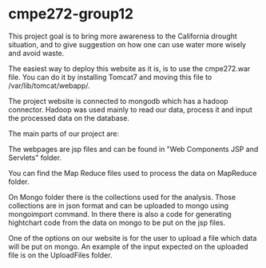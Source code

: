 cmpe272-group12
===============

This project goal is to bring more awareness to the California drought situation, and to give suggestion on how one can use water more wisely and avoid waste.

The easiest way to deploy this website as it is, is to use the cmpe272.war file. You can do it by installing Tomcat7 and moving this file to /var/lib/tomcat/webapp/.

The project website is connected to mongodb which has a hadoop connector. Hadoop was used mainly to read our data, process it and input the processed data on the database.

The main parts of our project are:

The webpages are jsp files and can be found in "Web Components JSP and Servlets" folder.

You can find the Map Reduce files used to process the data on MapReduce folder.

On Mongo folder there is the collections used for the analysis. Those collections are in json format and can be uploaded to mongo using mongoimport command. In there there is also a code for generating hightchart code from the data on mongo to be put on the jsp files.

One of the options on our website is for the user to upload a file which data will be put on mongo. An example of the input expected on the uploaded file is on the UploadFiles folder.

